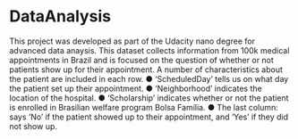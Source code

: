 # DataAnalysis
This project was developed as part of the Udacity nano degree for advanced data anaysis.
This dataset collects information from 100k medical appointments in Brazil and is focused on the question of whether or not patients show up for their appointment. 
A number of characteristics about the patient are included in each row.
● ‘ScheduledDay’ tells us on what day the patient set up their appointment.
● ‘Neighborhood’ indicates the location of the hospital.
● ‘Scholarship’ indicates whether or not the patient is enrolled in Brasilian welfare program Bolsa Família.
● The last column: says ‘No’ if the patient showed up to their appointment, and ‘Yes’ if they did not show up.
